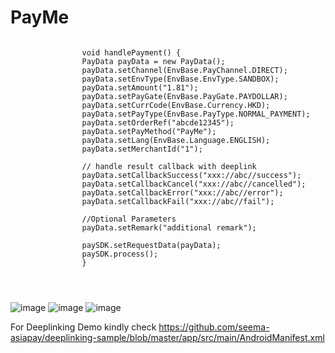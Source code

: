 

# PayMe

```

                void handlePayment() {
                PayData payData = new PayData();
                payData.setChannel(EnvBase.PayChannel.DIRECT);
                payData.setEnvType(EnvBase.EnvType.SANDBOX);
                payData.setAmount("1.81");
                payData.setPayGate(EnvBase.PayGate.PAYDOLLAR);
                payData.setCurrCode(EnvBase.Currency.HKD);
                payData.setPayType(EnvBase.PayType.NORMAL_PAYMENT);
                payData.setOrderRef("abcde12345");
                payData.setPayMethod("PayMe");
                payData.setLang(EnvBase.Language.ENGLISH);
                payData.setMerchantId("1");
                
                // handle result callback with deeplink 
                payData.setCallbackSuccess("xxx://abc//success");
                payData.setCallbackCancel("xxx://abc//cancelled");
                payData.setCallbackError("xxx://abc//error");
                payData.setCallbackFail("xxx://abc//fail");
                
                //Optional Parameters
                payData.setRemark("additional remark");
                
                paySDK.setRequestData(payData);
                paySDK.process();
                }


         
```

![image](https://user-images.githubusercontent.com/57220911/104548750-77faca00-5657-11eb-8250-ba3763594cdf.png) ![image](https://user-images.githubusercontent.com/57220911/104548765-82b55f00-5657-11eb-909b-fbbe698051bb.png) ![image](https://user-images.githubusercontent.com/57220911/104548772-86e17c80-5657-11eb-8dba-cebdd7a77643.png)


For Deeplinking Demo kindly check  https://github.com/seema-asiapay/deeplinking-sample/blob/master/app/src/main/AndroidManifest.xml
